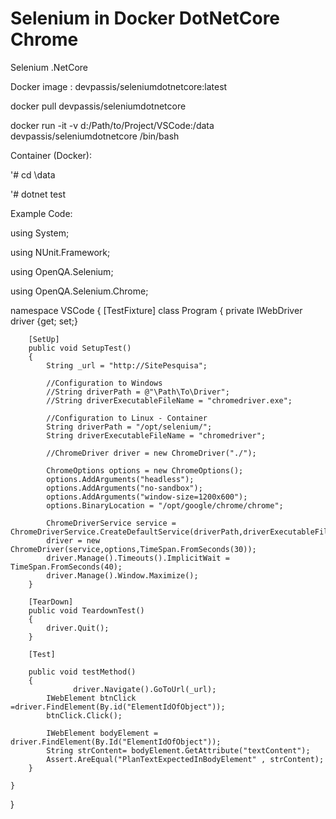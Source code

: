# Selenium in Docker DotNetCore Chrome
Selenium .NetCore

Docker image : devpassis/seleniumdotnetcore:latest

docker pull devpassis/seleniumdotnetcore

docker run -it -v d:/Path/to/Project/VSCode:/data devpassis/seleniumdotnetcore /bin/bash

Container (Docker):

'# cd \data

'# dotnet test

Example Code:

using System;

using NUnit.Framework;

using OpenQA.Selenium;

using OpenQA.Selenium.Chrome;

namespace VSCode
{
    [TestFixture]
    class Program
    {
        private IWebDriver driver {get; set;}

        [SetUp]
        public void SetupTest()
        {   
            String _url = "http://SitePesquisa";         
            
            //Configuration to Windows
            //String driverPath = @"\Path\To\Driver";
            //String driverExecutableFileName = "chromedriver.exe";

            //Configuration to Linux - Container
            String driverPath = "/opt/selenium/";
            String driverExecutableFileName = "chromedriver";

            //ChromeDriver driver = new ChromeDriver("./");

            ChromeOptions options = new ChromeOptions();
            options.AddArguments("headless");
            options.AddArguments("no-sandbox");
            options.AddArguments("window-size=1200x600");      
            options.BinaryLocation = "/opt/google/chrome/chrome";            

            ChromeDriverService service = ChromeDriverService.CreateDefaultService(driverPath,driverExecutableFileName);         
            driver = new ChromeDriver(service,options,TimeSpan.FromSeconds(30));
            driver.Manage().Timeouts().ImplicitWait = TimeSpan.FromSeconds(40);
            driver.Manage().Window.Maximize();                        
        }

        [TearDown]
        public void TeardownTest()
        {
            driver.Quit();
        }

        [Test]

        public void testMethod()
        {        
			      driver.Navigate().GoToUrl(_url);                         
            IWebElement btnClick =driver.FindElement(By.id("ElementIdOfObject"));
            btnClick.Click();            
		
            IWebElement bodyElement = driver.FindElement(By.Id("ElementIdOfObject"));
            String strContent= bodyElement.GetAttribute("textContent");
            Assert.AreEqual("PlanTextExpectedInBodyElement" , strContent);
        }

    }
}



